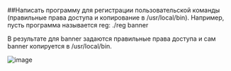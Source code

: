 ##Написать программу для регистрации пользовательской команды (правильные права доступа и копирование в /usr/local/bin). Например, пусть программа называется reg: ./reg banner


В результате для banner задаются правильные права доступа и сам banner копируется в /usr/local/bin.

![image](https://github.com/user-attachments/assets/f44da567-f21d-4b64-bfd3-61493b526474)
